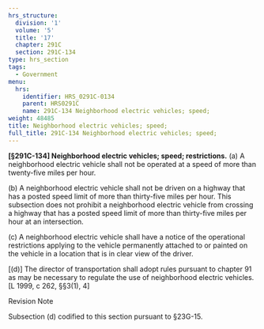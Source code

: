 ```yaml
---
hrs_structure:
  division: '1'
  volume: '5'
  title: '17'
  chapter: 291C
  section: 291C-134
type: hrs_section
tags:
  - Government
menu:
  hrs:
    identifier: HRS_0291C-0134
    parent: HRS0291C
    name: 291C-134 Neighborhood electric vehicles; speed;
weight: 48485
title: Neighborhood electric vehicles; speed;
full_title: 291C-134 Neighborhood electric vehicles; speed;
---
```

**[§291C-134] Neighborhood electric vehicles; speed; restrictions.** (a) A neighborhood electric vehicle shall not be operated at a speed of more than twenty-five miles per hour.

(b) A neighborhood electric vehicle shall not be driven on a highway that has a posted speed limit of more than thirty-five miles per hour. This subsection does not prohibit a neighborhood electric vehicle from crossing a highway that has a posted speed limit of more than thirty-five miles per hour at an intersection.

(c) A neighborhood electric vehicle shall have a notice of the operational restrictions applying to the vehicle permanently attached to or painted on the vehicle in a location that is in clear view of the driver.

[(d)] The director of transportation shall adopt rules pursuant to chapter 91 as may be necessary to regulate the use of neighborhood electric vehicles. [L 1999, c 262, §§3(1), 4]

Revision Note

Subsection (d) codified to this section pursuant to §23G-15.